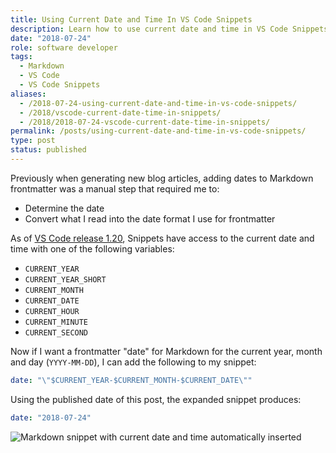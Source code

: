 ```yaml
---
title: Using Current Date and Time In VS Code Snippets
description: Learn how to use current date and time in VS Code Snippets.
date: "2018-07-24"
role: software developer
tags:
  - Markdown
  - VS Code
  - VS Code Snippets
aliases:
  - /2018-07-24-using-current-date-and-time-in-vs-code-snippets/
  - /2018/vscode-current-date-time-in-snippets/
  - /2018/2018-07-24-vscode-current-date-time-in-snippets/
permalink: /posts/using-current-date-and-time-in-vs-code-snippets/
type: post
status: published
---
```




Previously when generating new blog articles, adding dates to Markdown frontmatter was a manual step that required me to:

- Determine the date
- Convert what I read into the date format I use for frontmatter

As of [VS Code release 1.20](https://code.visualstudio.com/updates/v1_20#_more-snippet-variables), Snippets have access to the current date and time with one of the following variables:

- `CURRENT_YEAR`
- `CURRENT_YEAR_SHORT`
- `CURRENT_MONTH`
- `CURRENT_DATE`
- `CURRENT_HOUR`
- `CURRENT_MINUTE`
- `CURRENT_SECOND`

Now if I want a frontmatter "date" for Markdown for the current year, month and day (`YYYY-MM-DD`), I can add the following to my snippet:

```yaml
date: "\"$CURRENT_YEAR-$CURRENT_MONTH-$CURRENT_DATE\""
```

Using the published date of this post, the expanded snippet produces:

```yaml
date: "2018-07-24"
```

![Markdown snippet with current date and time automatically inserted](/img/vscode-current-date-time-in-snippets.gif)


